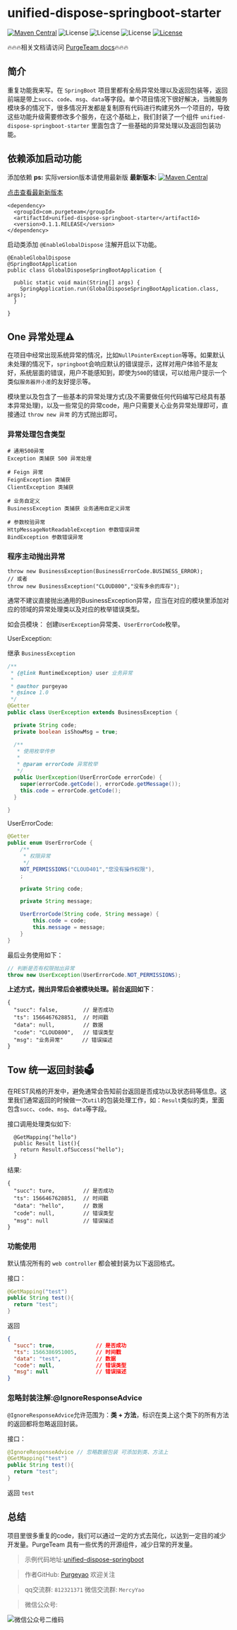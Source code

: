 # unified-dispose-springboot-starter

[![Maven Central](https://img.shields.io/maven-central/v/com.purgeteam/unified-dispose-springboot-starter.svg?label=Maven%20Central)](https://search.maven.org/search?q=g:com.purgeteam%20AND%20a:unified-dispose-springboot-starter)
![License](https://img.shields.io/badge/SpringBoot-2.1.8RELEASE-green.svg)
![License](https://img.shields.io/badge/JAVA-1.8+-green.svg)
![License](https://img.shields.io/badge/maven-3.0+-green.svg)
[![License](https://img.shields.io/badge/license-Apache%202-4EB1BA.svg)](https://www.apache.org/licenses/LICENSE-2.0.html)

🔥🔥🔥相关文档请访问 [PurgeTeam docs](http://www.purgeteam.com)🔥🔥🔥
## 简介

重复功能我来写。在 `SpringBoot` 项目里都有全局异常处理以及返回包装等，返回前端是带上`succ`、`code`、`msg`、`data`等字段。单个项目情况下很好解决，当微服务模块多的情况下，很多情况开发都是复制原有代码进行构建另外一个项目的，导致这些功能升级需要修改多个服务，在这个基础上，我们封装了一个组件 `unified-dispose-springboot-starter` 里面包含了一些基础的异常处理以及返回包装功能。

## 依赖添加启动功能

添加依赖
**ps:** 实际version版本请使用最新版
**最新版本:** [![Maven Central](https://img.shields.io/maven-central/v/com.purgeteam/unified-dispose-springboot-starter.svg?label=Maven%20Central)](https://search.maven.org/search?q=g:com.purgeteam%20AND%20a:unified-dispose-springboot-starter)

[点击查看最新新版本](https://search.maven.org/search?q=g:com.purgeteam%20AND%20a:unified-dispose-springboot-starter)

```
<dependency>
  <groupId>com.purgeteam</groupId>
  <artifactId>unified-dispose-springboot-starter</artifactId>
  <version>0.1.1.RELEASE</version>
</dependency>
```

启动类添加 `@EnableGlobalDispose` 注解开启以下功能。
```
@EnableGlobalDispose
@SpringBootApplication
public class GlobalDisposeSpringBootApplication {

  public static void main(String[] args) {
    SpringApplication.run(GlobalDisposeSpringBootApplication.class, args);
  }

}
```

## One 异常处理⚠️

在项目中经常出现系统异常的情况，比如`NullPointerException`等等。如果默认未处理的情况下，`springboot`会响应默认的错误提示，这样对用户体验不是友好，系统层面的错误，用户不能感知到，即使为`500`的错误，可以给用户提示一个类似`服务器开小差`的友好提示等。

模块里以及包含了一些基本的异常处理方式(及不需要做任何代码编写已经具有基本异常处理)，以及一些常见的异常code，用户只需要关心业务异常处理即可，直接通过 `throw new 异常` 的方式抛出即可。

### 异常处理包含类型

```
# 通用500异常
Exception 类捕获 500 异常处理

# Feign 异常
FeignException 类捕获
ClientException 类捕获

# 业务自定义
BusinessException 类捕获 业务通用自定义异常

# 参数校验异常
HttpMessageNotReadableException 参数错误异常
BindException 参数错误异常
```

### 程序主动抛出异常

```
throw new BusinessException(BusinessErrorCode.BUSINESS_ERROR);
// 或者
throw new BusinessException("CLOUD800","没有多余的库存");
```

通常不建议直接抛出通用的BusinessException异常，应当在对应的模块里添加对应的领域的异常处理类以及对应的枚举错误类型。

如会员模块：
创建`UserException`异常类、`UserErrorCode`枚举。

UserException:

继承 `BusinessException` 

```java
/**
 * {@link RuntimeException} user 业务异常
 *
 * @author purgeyao
 * @since 1.0
 */
@Getter
public class UserException extends BusinessException {

  private String code;
  private boolean isShowMsg = true;

  /**
   * 使用枚举传参
   *
   * @param errorCode 异常枚举
   */
  public UserException(UserErrorCode errorCode) {
    super(errorCode.getCode(), errorCode.getMessage());
    this.code = errorCode.getCode();
  }

}
```

UserErrorCode:

```java
@Getter
public enum UserErrorCode {
    /**
     * 权限异常
     */
    NOT_PERMISSIONS("CLOUD401","您没有操作权限"),
    ;

    private String code;

    private String message;

    UserErrorCode(String code, String message) {
        this.code = code;
        this.message = message;
    }
}
```

最后业务使用如下：

```java
// 判断是否有权限抛出异常
throw new UserException(UserErrorCode.NOT_PERMISSIONS);
```

**上述方式，抛出异常后会被模块处理。前台返回如下**：

```
{
  "succ": false,        // 是否成功
  "ts": 1566467628851,  // 时间戳
  "data": null,         // 数据
  "code": "CLOUD800",   // 错误类型
  "msg": "业务异常"      // 错误描述
}
```

## Tow 统一返回封装🗳

在REST风格的开发中，避免通常会告知前台返回是否成功以及状态码等信息。这里我们通常返回的时候做一次`util`的包装处理工作，如：`Result`类似的类，里面包含`succ`、`code`、`msg`、`data`等字段。


接口调用处理类似如下:

```
  @GetMapping("hello")
  public Result list(){
    return Result.ofSuccess("hello");
  }
```
结果:
```
{
  "succ": ture,         // 是否成功
  "ts": 1566467628851,  // 时间戳
  "data": "hello",      // 数据
  "code": null,         // 错误类型
  "msg": null           // 错误描述
}
```
### 功能使用

默认情况所有的 `web controller` 都会被封装为以下返回格式。

接口：

```java
@GetMapping("test")
public String test(){
  return "test";
}
```

返回

```json
{
  "succ": true,             // 是否成功
  "ts": 1566386951005,      // 时间戳
  "data": "test",           // 数据
  "code": null,             // 错误类型
  "msg": null               // 错误描述         
}
```

### 忽略封装注解:@IgnoreResponseAdvice

`@IgnoreResponseAdvice`允许范围为：**类 + 方法**，标识在类上这个类下的所有方法的返回都将忽略返回封装。

接口：

```java
@IgnoreResponseAdvice // 忽略数据包装 可添加到类、方法上
@GetMapping("test")
public String test(){
  return "test";
}
```

返回 `test`


## 总结

项目里很多重复的code，我们可以通过一定的方式去简化，以达到一定目的减少开发量。PurgeTeam 具有一些优秀的开源组件，减少日常的开发量。

> 示例代码地址:[unified-dispose-springboot](https://github.com/purgeteam/unified-dispose-springboot)

> 作者GitHub:
[Purgeyao](https://github.com/purgeyao) 欢迎关注

> qq交流群: `812321371` 微信交流群: `MercyYao`

> 微信公众号:

![微信公众号二维码](https://purgeyao.github.io/img/about-my-mp-8cm.jpg)
